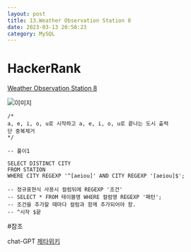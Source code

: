 ```yaml
---
layout: post
title: 13.Weather Observation Station 8
date: 2023-03-13 20:58:23 
category: MySQL
---
```


# HackerRank 
[Weather Observation Station 8](https://www.hackerrank.com/challenges/weather-observation-station-8/problem?isFullScreen=true)    

![이미지](https://s3.amazonaws.com/hr-challenge-images/9336/1449345840-5f0a551030-Station.jpg)  


```MySQL
/*
a, e, i, o, u로 시작하고 a, e, i, o, u로 끝나는 도시 출력 
단 중복제거
*/

-- 풀이1

SELECT DISTINCT CITY 
FROM STATION
WHERE CITY REGEXP '^[aeiou]' AND CITY REGEXP '[aeiou]$';

-- 정규표현식 사용시 컬럼뒤에 REGEXP '조건'
-- SELECT * FROM 테이블명 WHERE 컬럼명 REGEXP '패턴';
-- 조건을 추가할 때마다 컬럼과 함께 추가되어야 함.
-- ^시작 $끝
```

#참조

chat-GPT
[제타위키](https://zetawiki.com/wiki/%EC%A0%95%EA%B7%9C_%ED%91%9C%ED%98%84%EC%8B%9D)